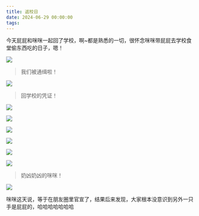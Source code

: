 ```yaml
---
title: 返校日
date: 2024-06-29 00:00:00
tags:
---
```


今天屁屁和咪咪一起回了学校，啊~都是熟悉的一切，很怀念咪咪带屁屁去学校食堂偷东西吃的日子，嗯！

![](/images/20240629_001.png)

> 我们被通缉啦！

![](/images/20240629_002.jpg)

> 回学校的凭证！

![](/images/20240629_003.jpg)

![](/images/20240629_004.jpg)

![](/images/20240629_005.jpg)

![](/images/20240629_006.jpg)

![](/images/20240629_007.jpg)

![](/images/20240629_008.jpg)

> 奶凶奶凶的咪咪！

![](/images/20240629_009.jpg)

咪咪这天说，等于在朋友圈里官宣了，结果后来发现，大家根本没意识到另外一只手是屁屁的，哈哈哈哈哈哈哈
